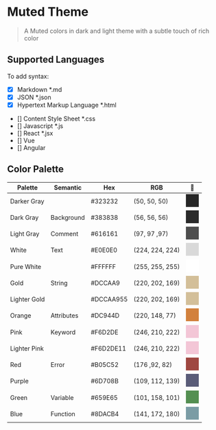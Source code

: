 # Muted Theme

> A Muted colors in dark and light theme with a subtle touch of rich color

## Supported Languages

To add syntax:

-   [x] Markdown \*.md
-   [x] JSON \*.json
-   [x] Hypertext Markup Language \*.html
-   [] Content Style Sheet \*.css
-   [] Javascript \*.js
-   [] React \*.jsx
-   [] Vue
-   [] Angular

## Color Palette

| Palette      | Semantic   | Hex       | RGB             | 🌈                             |
| ------------ | ---------- | --------- | --------------- | ------------------------------ |
| Darker Gray  |            | #323232   | (50, 50, 50)    | ![color](./image/323232.png)   |
| Dark Gray    | Background | #383838   | (56, 56, 56)    | ![color](./image/383838.png)   |
| Light Gray   | Comment    | #616161   | (97, 97 ,97)    | ![color](./image/616161.png)   |
| White        | Text       | #E0E0E0   | (224, 224, 224) | ![color](./image/E0E0E0.png)   |
| Pure White   |            | #FFFFFF   | (255, 255, 255) | ![color](./image/FFFFFF.png)   |
| Gold         | String     | #DCCAA9   | (220, 202, 169) | ![color](./image/DCCAA9.png)   |
| Lighter Gold |            | #DCCAA955 | (220, 202, 169) | ![color](./image/DCCAA955.png) |
| Orange       | Attributes | #DC944D   | (220, 148, 77)  | ![color](./image/DC944D.png)   |
| Pink         | Keyword    | #F6D2DE   | (246, 210, 222) | ![color](./image/F6D2DE.png)   |
| Lighter Pink |            | #F6D2DE11 | (246, 210, 222) | ![color](./image/F6D2DE11.png) |
| Red          | Error      | #B05C52   | (176 ,92, 82)   | ![color](./image/B05C52.png)   |
| Purple       |            | #6D708B   | (109, 112, 139) | ![color](./image/6D708B.png)   |
| Green        | Variable   | #659E65   | (101, 158, 101) | ![color](./image/659E65.png)   |
| Blue         | Function   | #8DACB4   | (141, 172, 180) | ![color](./image/8DACB4.png)   |
